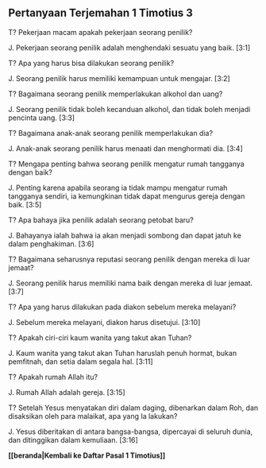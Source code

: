 ## Pertanyaan Terjemahan 1 Timotius 3 ##

T? Pekerjaan macam apakah pekerjaan seorang penilik?

J. Pekerjaan seorang penilik adalah menghendaki sesuatu yang baik. [3:1]

T? Apa yang harus bisa dilakukan seorang penilik?

J. Seorang penilik harus memiliki kemampuan untuk mengajar. [3:2]

T? Bagaimana seorang penilik memperlakukan alkohol dan uang?

J. Seorang penilik tidak boleh kecanduan alkohol, dan tidak boleh menjadi pencinta uang. [3:3]

T? Bagaimana anak-anak seorang penilik memperlakukan dia?

J. Anak-anak seorang penilik harus menaati dan menghormati dia. [3:4]

T? Mengapa penting bahwa seorang penilik mengatur rumah tangganya dengan baik?

J. Penting karena apabila seorang ia tidak mampu mengatur rumah tangganya sendiri, ia kemungkinan tidak dapat mengurus gereja dengan baik. [3:5]

T? Apa bahaya jika penilik adalah seorang petobat baru?

J. Bahayanya ialah bahwa ia akan menjadi sombong dan dapat jatuh ke dalam penghakiman. [3:6]

T? Bagaimana seharusnya reputasi seorang penilik dengan mereka di luar jemaat?

J. Seorang penilik harus memiliki nama baik dengan mereka di luar jemaat. [3:7]

T? Apa yang harus dilakukan pada diakon sebelum mereka melayani?

J. Sebelum mereka melayani, diakon harus disetujui. [3:10]

T? Apakah ciri-ciri kaum wanita yang takut akan Tuhan?

J. Kaum wanita yang takut akan Tuhan haruslah penuh hormat, bukan pemfitnah, dan setia dalam segala hal. [3:11]

T? Apakah rumah Allah itu?

J. Rumah Allah adalah gereja. [3:15]

T? Setelah Yesus menyatakan diri dalam daging, dibenarkan dalam Roh, dan disaksikan oleh para malaikat, apa yang Ia lakukan?

J. Yesus diberitakan di antara bangsa-bangsa, dipercayai di seluruh dunia, dan ditinggikan dalam kemuliaan. [3:16]

__[[beranda|Kembali ke Daftar Pasal 1 Timotius]]__

